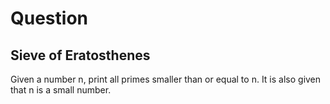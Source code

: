 # Question 
## Sieve of Eratosthenes
Given a number n, print all primes smaller than or equal to n. It is also given that n is a small number. 
